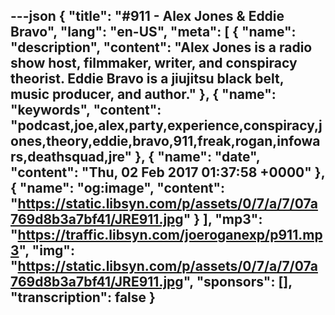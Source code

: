 ---json
{
  "title": "#911 - Alex Jones & Eddie Bravo",
  "lang": "en-US",
  "meta": [
    {
      "name": "description",
      "content": "Alex Jones is a radio show host, filmmaker, writer, and conspiracy theorist. Eddie Bravo is a jiujitsu black belt, music producer, and author."
    },
    {
      "name": "keywords",
      "content": "podcast,joe,alex,party,experience,conspiracy,jones,theory,eddie,bravo,911,freak,rogan,infowars,deathsquad,jre"
    },
    {
      "name": "date",
      "content": "Thu, 02 Feb 2017 01:37:58 +0000"
    },
    {
      "name": "og:image",
      "content": "https://static.libsyn.com/p/assets/0/7/a/7/07a769d8b3a7bf41/JRE911.jpg"
    }
  ],
  "mp3": "https://traffic.libsyn.com/joeroganexp/p911.mp3",
  "img": "https://static.libsyn.com/p/assets/0/7/a/7/07a769d8b3a7bf41/JRE911.jpg",
  "sponsors": [],
  "transcription": false
}
---
<episode-header />

<timemark seconds="0" />

<transcribe-call-to-action />

<episode-footer />